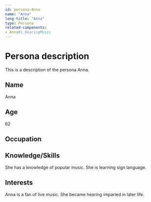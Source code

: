 ```yaml
---
id: persona-Anna
name: "Anna"
long-title: "Anna"
type: Persona
related-components:
- Anna#1_HearingMusic
---
```


# Persona description

This is a description of the persona Anna.

## Name
Anna 

## Age
62

## Occupation

## Knowledge/Skills
She has a knowledge of popular music. She is learning sign language.

## Interests
Anna is a fan of live music. She became hearing imparied in later life.

